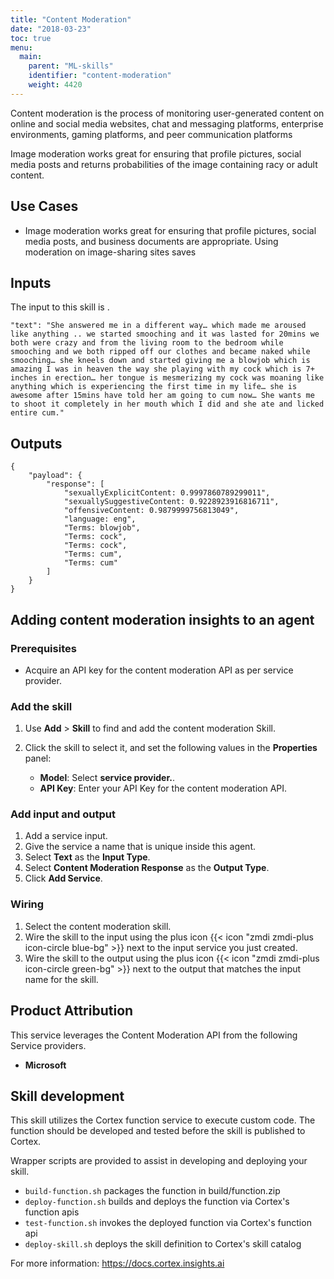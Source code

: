 ```yaml
---
title: "Content Moderation"
date: "2018-03-23"
toc: true
menu:
  main:
    parent: "ML-skills"
    identifier: "content-moderation"
    weight: 4420
---
```


Content moderation is the process of monitoring user-generated content on online and social media websites,
chat and messaging platforms, enterprise environments, gaming platforms, and peer communication platforms

Image moderation works great for ensuring that profile pictures, social media posts and returns probabilities of 
the image containing racy or adult content.

## Use Cases

- Image moderation works great for ensuring that profile pictures, social media posts, 
  and business documents are appropriate. Using moderation on image-sharing sites saves 

## Inputs
The input to this skill is .
```
"text": "She answered me in a different way… which made me aroused like anything .. we started smooching and it was lasted for 20mins we both were crazy and from the living room to the bedroom while smooching and we both ripped off our clothes and became naked while smooching… she kneels down and started giving me a blowjob which is amazing I was in heaven the way she playing with my cock which is 7+ inches in erection… her tongue is mesmerizing my cock was moaning like anything which is experiencing the first time in my life… she is awesome after 15mins have told her am going to cum now… She wants me to shoot it completely in her mouth which I did and she ate and licked entire cum."
```

## Outputs  
```
{
    "payload": {
        "response": [
            "sexuallyExplicitContent: 0.9997860789299011",
            "sexuallySuggestiveContent: 0.9228923916816711",
            "offensiveContent: 0.9879999756813049",
            "language: eng",
            "Terms: blowjob",
            "Terms: cock",
            "Terms: cock",
            "Terms: cum",
            "Terms: cum"
        ]
    }
}
```
## Adding content moderation insights to an agent
### Prerequisites
* Acquire an API key for the content moderation API as per service provider.

### Add the skill
1. Use **Add** > **Skill** to find and add the content moderation Skill.
1. Click the skill to select it, and set the following values in the **Properties** panel:
 
    * **Model**: Select **service provider.**.
    * **API Key**: Enter your API Key for the content moderation API.
    
### Add input and output
1. Add a service input.
1. Give the service a name that is unique inside this agent.
1. Select **Text** as the **Input Type**.
1. Select **Content Moderation  Response** as the **Output Type**.
1. Click **Add Service**.

### Wiring
1. Select the content moderation skill.
2. Wire the skill to the input using the plus icon {{< icon "zmdi zmdi-plus icon-circle blue-bg" >}} next to the input service you just created.
3. Wire the skill to the output using the plus icon {{< icon "zmdi zmdi-plus icon-circle green-bg" >}} next to the output that matches the input name for the skill.

## Product Attribution
This service leverages the Content Moderation API from the following Service providers.
* **Microsoft**

## Skill development
This skill utilizes the Cortex function service to execute custom code.
The function should be developed and tested before the skill is published to Cortex.
  
Wrapper scripts are provided to assist in developing and deploying your skill.
* `build-function.sh` packages the function in build/function.zip
* `deploy-function.sh` builds and deploys the function via Cortex's function apis
* `test-function.sh` invokes the deployed function via Cortex's function api
* `deploy-skill.sh` deploys the skill definition to Cortex's skill catalog

For more information: https://docs.cortex.insights.ai
